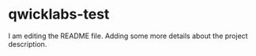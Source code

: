 # qwicklabs-test





I am editing the README file. Adding some more details about the project description.
